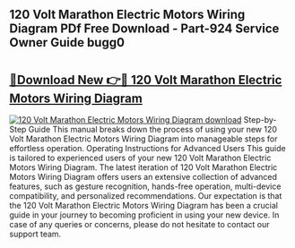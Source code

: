 ## 120 Volt Marathon Electric Motors Wiring Diagram PDf Free Download - Part-924 Service Owner Guide bugg0

# <h2><a href="http://dfi1mb.blite.top/?on=120+Volt+Marathon+Electric+Motors+Wiring+Diagram">🔗Download New 👉🔴 120 Volt Marathon Electric Motors Wiring Diagram</a></h2>

[![120 Volt Marathon Electric Motors Wiring Diagram download](https://i.imgur.com/lujVjoI.png)](http://dfi1mb.blite.top/?on=120+Volt+Marathon+Electric+Motors+Wiring+Diagram)
Step-by-Step Guide This manual breaks down the process of using your new 120 Volt Marathon Electric Motors Wiring Diagram into manageable steps for effortless operation. Operating Instructions for Advanced Users This guide is tailored to experienced users of your new 120 Volt Marathon Electric Motors Wiring Diagram. The latest iteration of 120 Volt Marathon Electric Motors Wiring Diagram offers users an extensive collection of advanced features, such as gesture recognition, hands-free operation, multi-device compatibility, and personalized recommendations. Our expectation is that the 120 Volt Marathon Electric Motors Wiring Diagram has been a crucial guide in your journey to becoming proficient in using your new device. In case of any queries or concerns, please do not hesitate to contact our support team.
